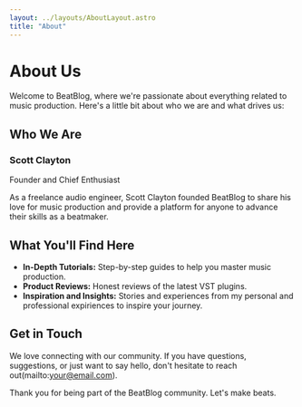 ```yaml
---
layout: ../layouts/AboutLayout.astro
title: "About"
---
```


# About Us

Welcome to BeatBlog, where we're passionate about everything related to music production. Here's a little bit about who we are and what drives us:

## Who We Are

### Scott Clayton

Founder and Chief Enthusiast

As a freelance audio engineer, Scott Clayton founded BeatBlog to share his love for music production and provide a platform for anyone to advance their skills as a beatmaker.

## What You'll Find Here
- **In-Depth Tutorials:** Step-by-step guides to help you master music production.
- **Product Reviews:** Honest reviews of the latest VST plugins.
- **Inspiration and Insights:** Stories and experiences from my personal and professional expiriences to inspire your journey.

## Get in Touch

We love connecting with our community. If you have questions, suggestions, or just want to say hello, don't hesitate to reach out(mailto:your@email.com).

Thank you for being part of the BeatBlog community. Let's make beats.

